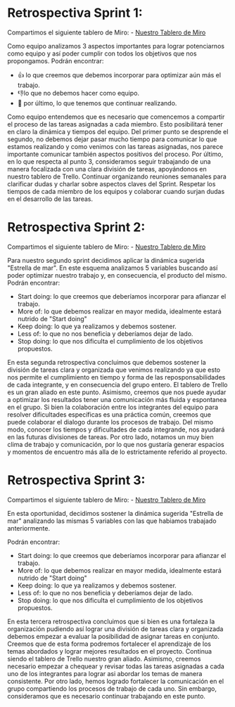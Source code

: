 # Retrospectiva Sprint 1:

Compartimos el siguiente tablero de Miro: - [Nuestro Tablero de Miro](https://miro.com/app/board/o9J_lxDECC0=/)

Como equipo analizamos 3 aspectos importantes para lograr potenciarnos como equipo y así poder cumplir con todos los objetivos que nos propongamos.
Podrán encontrar:
 - :+1: lo que creemos que debemos incorporar para optimizar aún más el trabajo.
 - :-1:lo que no debemos hacer como equipo.
 - :muscle: por último, lo que tenemos que continuar realizando.

Como equipo entendemos que es necesario que comencemos a compartir el proceso de las tareas asignadas a cada miembro. Esto posibilitará tener en claro la dinámica y tiempos del equipo.
Del primer punto se desprende el segundo, no debemos dejar pasar mucho tiempo para comunicar lo que estamos realizando y como venimos con las tareas asignadas, nos parece importante comunicar también aspectos positivos del proceso.
Por último, en lo que respecta al punto 3, consideramos seguir trabajando de una manera focalizada con una clara división de tareas, apoyándonos en nuestro tablero de Trello. Continuar organizando reuniones semanales para clarificar dudas y charlar sobre aspectos claves del Sprint. Respetar los tiempos de cada miembro de los equipos y colaborar cuando surjan dudas en el desarrollo de las tareas.


# Retrospectiva Sprint 2:
Compartimos el siguiente tablero de Miro: - [Nuestro Tablero de Miro](https://miro.com/welcomeonboard/SFlYZjNtMDBnQkZqMmxTZDY3aEZ5YlBiUWVzdHdTWkV2VEJMVGFmM1RHTUJzUlhiVVFxc05pY1NtVVBjSDV2MHwzMDc0NDU3MzYzODI5Mjk0MzMw?invite_link_id=988292318190)

Para nuestro segundo sprint decidimos aplicar la dinámica sugerida "Estrella de mar". 
En este esquema analizamos 5 variables buscando así poder optimizar nuestro trabajo y, en consecuencia, el producto del mismo. 
Podrán encontrar:
 - Start doing: lo que creemos que deberíamos incorporar para afianzar el trabajo.
 - More of: lo que debemos realizar en mayor medida, idealmente estará nutrido de "Start doing"
 - Keep doing: lo que ya realizamos y debemos sostener.
 - Less of: lo que no nos beneficia y deberíamos dejar de lado.
 - Stop doing: lo que nos dificulta el cumplimiento de los objetivos propuestos.

En esta segunda retrospectiva concluimos que debemos sostener la división de tareas clara y organizada que venimos realizando ya que esto nos permite el cumplimiento en tiempo y forma de las reposponsabilidades de cada integrante, y en consecuencia del grupo entero. El tablero de Trello es un gran aliado en este punto.
Asimismo, creemos que nos puede ayudar a optimizar los resultados tener una comunicación más fluida y espontanea en el grupo. Si bien la colaboración entre los integrantes del equipo para resolver dificultades específicas es una práctica común, creemos que puede colaborar el dialogo durante los procesos de trabajo. Del mismo modo, conocer los tiempos y dificultades de cada integrande, nos ayudará en las futuras divisiones de tareas.
Por otro lado, notamos un muy bien clima de trabajo y comunicación, por lo que nos gustaría generar espacios y momentos de encuentro más alla de lo estrictamente referido al proyecto.


# Retrospectiva Sprint 3:
Compartimos el siguiente tablero de Miro: - [Nuestro Tablero de Miro](https://miro.com/app/board/o9J_lk9od6w=/)

En esta oportunidad, decidimos sostener la dinámica sugerida "Estrella de mar" analizando las mismas 5 variables con las que habiamos trabajado anteriormente. 

Podrán encontrar:
 - Start doing: lo que creemos que deberíamos incorporar para afianzar el trabajo.
 - More of: lo que debemos realizar en mayor medida, idealmente estará nutrido de "Start doing"
 - Keep doing: lo que ya realizamos y debemos sostener.
 - Less of: lo que no nos beneficia y deberíamos dejar de lado.
 - Stop doing: lo que nos dificulta el cumplimiento de los objetivos propuestos.

En esta tercera retrospectiva concluimos que si bien es una fortaleza la organización pudiendo así lograr una división de tareas clara y organizada debemos empezar a evaluar la posibilidad de asignar tareas en conjunto. Creemos que de esta forma podremos fortalecer el aprendizaje de los temas abordados y lograr mejores resultados en el proyecto. Continua siendo el tablero de Trello nuestro gran aliado.
Asimismo, creemos necesario empezar a chequear y revisar todas las tareas asignadas a cada uno de los integrantes para lograr asi abordar los temas de manera consistente. 
Por otro lado, hemos logrado fortalecer la comunicación en el grupo compartiendo los procesos de trabajo de cada uno. Sin embargo, consideramos que es necesario continuar trabajando en este punto.